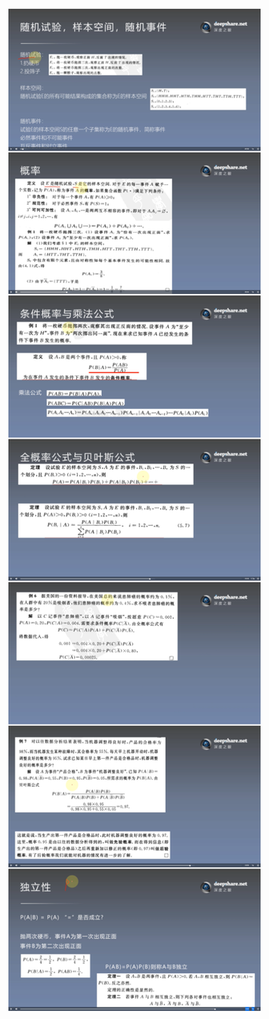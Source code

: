 ![](./img/3.1_1.png)
![](./img/3.1_2.png)
![](./img/3.1_3.png)
![](./img/3.1_4.png)
![](./img/3.1_5.png)
![](./img/3.1_6.png)
![](./img/3.1_7.png)
